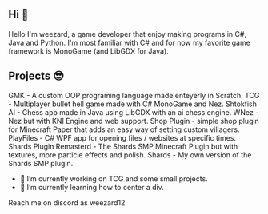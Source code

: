 ## Hi 👋
Hello I'm weezard, a game developer that enjoy making programs in C#, Java and Python. I'm most familiar with C# and for now my favorite game framework is MonoGame (and LibGDX for Java).

## Projects 😎
GMK - A custom OOP programing language made enteyerly in Scratch.
TCG - Multiplayer bullet hell game made with C# MonoGame and Nez.
Shtokfish AI - Chess app made in Java using LibGDX with an ai chess engine.
WNez - Nez but with KNI Engine and web support.
Shop Plugin - simple shop plugin for Minecraft Paper that adds an easy way of setting custom villagers.
PlayFiles - C# WPF app for opening files / websites at specific times.
Shards Plugin Remasterd - The Shards SMP Minecraft Plugin but with textures, more particle effects and polish.
Shards - My own version of the Shards SMP plugin.

- 🔭 I’m currently working on TCG and some small projects.
- 🌱 I’m currently learning how to center a div.

Reach me on discord as weezard12

<!--
**weezard12/weezard12** is a ✨ _special_ ✨ repository because its `README.md` (this file) appears on your GitHub profile.

Here are some ideas to get you started:

- 🔭 I’m currently working on ...
- 🌱 I’m currently learning ...
- 👯 I’m looking to collaborate on ...
- 🤔 I’m looking for help with ...
- 💬 Ask me about ...
- 📫 How to reach me: ...
- 😄 Pronouns: ...
- ⚡ Fun fact: ...
-->
